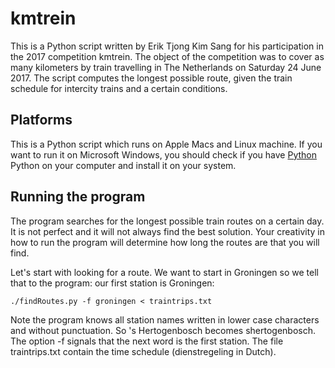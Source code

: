 # kmtrein

This is a Python script written by Erik Tjong Kim Sang for
his participation in the 2017 competition kmtrein. The
object of the competition was to cover as many kilometers by
train travelling in The Netherlands on Saturday 24 June
2017. The script computes the longest possible route, given
the train schedule for intercity trains and a certain
conditions.

## Platforms

This is a Python script which runs on Apple Macs and Linux
machine. If you want to run it on Microsoft Windows, you
should check if you have
[Python](https://en.wikipedia.org/wiki/Python_(programming_language))
Python on your computer and install it on your system.

## Running the program

The program searches for the longest possible train routes
on a certain day. It is not perfect and it will not always
find the best solution. Your creativity in how to run the
program will determine how long the routes are that you will
find.

Let's start with looking for a route. We want to start in
Groningen so we tell that to the program: our first station
is Groningen:

```
./findRoutes.py -f groningen < traintrips.txt
```

Note the program knows all station names written in lower
case characters and without punctuation. So 's Hertogenbosch
becomes shertogenbosch. The option -f signals that the next
word is the first station. The file traintrips.txt contain
the time schedule (dienstregeling in Dutch).


